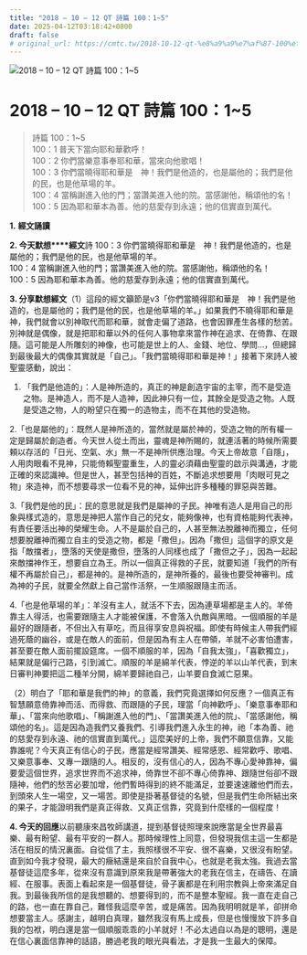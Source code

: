 ```yaml
---
title: "2018 – 10 – 12 QT 詩篇 100：1~5"
date: 2025-04-12T03:18:42+0800
draft: false
# original_url: https://cmtc.tw/2018-10-12-qt-%e8%a9%a9%e7%af%87-100%ef%bc%9a15
---
```


![2018 – 10 – 12 QT 詩篇 100：1\~5](/images/qt.jpg   "2018 – 10 – 12 QT 詩篇 100：1\~5")

# 2018 – 10 – 12 QT 詩篇 100：1\~5

> 詩篇 100：1\~5  
> 100：1 普天下當向耶和華歡呼！  
> 100：2 你們當樂意事奉耶和華，當來向他歌唱！  
> 100：3 你們當曉得耶和華是　神！我們是他造的，也是屬他的；我們是他的民，也是他草場的羊。  
> 100：4 當稱謝進入他的門；當讚美進入他的院。當感謝他，稱頌他的名！  
> 100：5 因為耶和華本為善。他的慈愛存到永遠；他的信實直到萬代。

**1.** **經文誦讀**

**2. 今天默想****經文**詩 100：3 你們當曉得耶和華是　神！我們是他造的，也是屬他的；我們是他的民，也是他草場的羊。  
100：4 當稱謝進入他的門；當讚美進入他的院。當感謝他，稱頌他的名！  
100：5 因為耶和華本為善。他的慈愛存到永遠；他的信實直到萬代。

**3. 分享默想經文**（1）這段的經文籲節是v3「你們當曉得耶和華是　神！我們是他造的，也是屬他的；我們是他的民，也是他草場的羊。」如果我們不曉得耶和華是神，我們就會以別神取代而耶和華，就會走偏了道路，也會因罪產生各樣的愁苦。別神就是偶像，就是把耶和華以外的任何人事物拿來當作神在追求、在倚靠、在跟隨。這可能是人所雕刻的神像，也可能是世上的人、金錢、地位、學問…，但總歸到最後最大的偶像其實就是「自己」。「我們當曉得耶和華是神！」接著下來詩人被聖靈感動，說出：

1. 「我們是他造的」：人是神所造的，真正的神是創造宇宙的主宰，而不是受造之物。是神造人，而不是人造神，因此神只有一位，其餘全是受造之物。人既是受造之物，人的盼望只在獨一的造物主，而不在其他的受造物。

2.「也是屬他的」：既然人是神所造的，當然就是屬於神的，受造之物的所有權一定是歸屬於創造者。今天世人從土而出，靈魂是神所賜的，就連活著的時候所需要頼以存活的「日光、空氣、水」無一不是神所供應治理。今天上帝故意「自隱」，人用肉眼看不見神，只能倚賴聖靈重生，人的靈必須藉由聖靈的啟示與溝通，才能正確的來認識神。但是世人，甚至包括神的百姓，不斷追求想要用「肉眼可見之物」來造神，而不想要尋求一位看不見的神，延伸出許多種種的罪惡與苦難。

3.「我們是他的民」：民的意思就是我們是屬神的子民。神唯有造人是用自己的形象與樣式造的，意思是神把人當作自己的兒女，能夠像神，也有資格能夠代表神，有責任要活出神的榮耀生命。人不是屬於自己的，人甚至無法脫離神而獨立，任何想要脫離神而獨立自主的受造之物，都是「撒但」。因為「撒但」這個字的原文是指「敵擋者」，墮落的天使是撒但，墮落的人同樣也成了「撒但之子」，因為一起起來敵擋神作王，想要自立為王。所以一個真正得救的子民，就要知道「我們的所有權不再屬於自己」，都是神的。是神所造的，是神所養的，最後也要受神審判。成為神的子民，就要全然獻上自己當作活祭，一生順服跟隨主而活。

4.「也是他草場的羊」：羊沒有主人，就活不下去，因為連草場都是主人的。羊倚靠主人得活，也需要跟隨主人才能被保護，不會落入仇敵與黑暗。一個順服的羊是最好的跟隨者，不但出入有草吃，而且得享安息與祝福。即使有時候主人帶我們經過死蔭的幽谷，或是在敵人的面前，但是因為有主人在帶領，羊就不必害怕遭害，甚至要在敵人面前擺設筵席。一個不順服的羊，因為「自我太強」，「喜歡獨立」，結果就是偏行己路，引到滅亡。順服的羊是綿羊代表，悖逆的羊以山羊代表，到末日審判神要把這二種羊分開，綿羊要歸祂自己，山羊要自食滅亡惡果。

（2）明白了「耶和華是我們的神」的意義，我們究竟選擇如何反應？一個真正有智慧願意倚靠神而活、而得救、而跟隨的子民，理當「向神歡呼」、「樂意事奉耶和華」、「當來向他歌唱」、「稱謝進入他的門」、「當讚美進入他的院」、「當感謝他，稱頌他的名」。這是因為造我們又養我們、引導我們進入永生的神，祂「本為善、祂的慈愛存到永遠、祂的信實直到萬代。」這麼美好的上帝，我們不願意信靠，又能靠誰呢？今天真正有信心的子民，應當是經常讚美、經常感恩、經常歡呼、歌唱、又樂意事奉、又專一跟隨的人。相反的，沒有信心的人，因為不專心愛神靠神，偏要愛這個世界，追求世界而不追求神，倚靠世不卻不專心倚靠神、跟隨世俗卻不跟隨神，他們的愁苦必要加增，他們暫時得到的終不能滿足，並要速速離他們而去，到頭來人生一場空，又一場苦。即使是掛著基督徒的名號，但是我們生命所結出來的果子，才能證明我們是真正得救、又真正信靠，究竟到什麼樣的一個程度！

**4. 今天的回應**以前聽康來昌牧師講道，提到基督徒照理來說應當是全世界最喜樂、最有盼望、最有平安的一群人。那時候理性上同意，但發現我信主這一生都是活在相反的情況裏面。自從信了主，我照樣很不平安、很不喜樂，又很沒有盼望。直到如今我才發現，最大的癥結還是來自於自我中心，也就是老我太強。我過去當基督徒這麼多年，從來沒有意識到原來我是帶著強大的老我在信主，在禱告、在讀經、在服事。表面上看起來是一個基督徒，骨子裏都是在利用宗教與上帝來滿足自我。到最後我所信的是我想聽的、想要得到的，而不是整本聖經。我一直在走自己的路，也一直在靠自己，難怪我這麼辛苦，或是痛苦。因為我明明就是羊，卻拼命想要當主人。感謝主，越明白真理，雖然我沒有馬上成長，但是也慢慢放下許多自我的包袱，明白還是當一個順服乖乖的小羊就好！不必太過自以為是的聰明，還是在信心裏面信靠神的話語，勝過老我的眼光與看法，才是我一生最大的保障。
